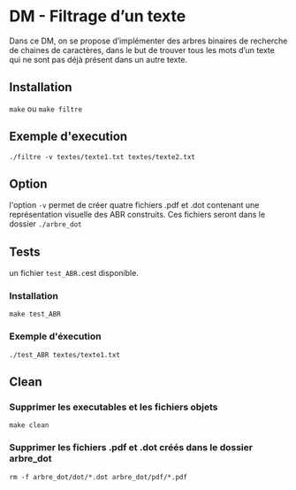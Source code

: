 # DM - Filtrage d’un texte
Dans ce DM, on se propose d’implémenter des arbres binaires de recherche de chaines de caractères, dans
le but de trouver tous les mots d’un texte qui ne sont pas déjà présent dans un autre texte.

## Installation
```make``` ou  ```make filtre```


## Exemple d'execution
```./filtre -v textes/texte1.txt textes/texte2.txt```

## Option
l'option ```-v``` permet de créer quatre fichiers .pdf et .dot contenant une représentation
visuelle des ABR construits. Ces fichiers seront dans le dossier ```./arbre_dot```

## Tests
un fichier ```test_ABR.c```est disponible.
### Installation 
```make test_ABR```
### Exemple d'éxecution 
```./test_ABR textes/texte1.txt```


## Clean
### Supprimer les executables et les fichiers objets 
```make clean```
### Supprimer les fichiers .pdf et .dot créés dans le dossier arbre_dot
```rm -f arbre_dot/dot/*.dot arbre_dot/pdf/*.pdf```

